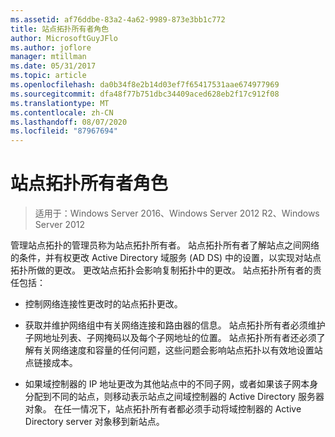 ```yaml
---
ms.assetid: af76ddbe-83a2-4a62-9989-873e3bb1c772
title: 站点拓扑所有者角色
author: MicrosoftGuyJFlo
ms.author: joflore
manager: mtillman
ms.date: 05/31/2017
ms.topic: article
ms.openlocfilehash: da0b34f8e2b14d03ef7f65417531aae674977969
ms.sourcegitcommit: dfa48f77b751dbc34409aced628eb2f17c912f08
ms.translationtype: MT
ms.contentlocale: zh-CN
ms.lasthandoff: 08/07/2020
ms.locfileid: "87967694"
---
```

# <a name="site-topology-owner-role"></a>站点拓扑所有者角色

>适用于：Windows Server 2016、Windows Server 2012 R2、Windows Server 2012

管理站点拓扑的管理员称为站点拓扑所有者。 站点拓扑所有者了解站点之间网络的条件，并有权更改 Active Directory 域服务 (AD DS) 中的设置，以实现对站点拓扑所做的更改。 更改站点拓扑会影响复制拓扑中的更改。 站点拓扑所有者的责任包括：

-   控制网络连接性更改时的站点拓扑更改。

-   获取并维护网络组中有关网络连接和路由器的信息。 站点拓扑所有者必须维护子网地址列表、子网掩码以及每个子网地址的位置。 站点拓扑所有者还必须了解有关网络速度和容量的任何问题，这些问题会影响站点拓扑以有效地设置站点链接成本。

-   如果域控制器的 IP 地址更改为其他站点中的不同子网，或者如果该子网本身分配到不同的站点，则移动表示站点之间域控制器的 Active Directory 服务器对象。 在任一情况下，站点拓扑所有者都必须手动将域控制器的 Active Directory server 对象移到新站点。



